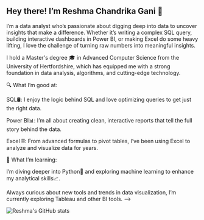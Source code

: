 ## Hey there! I’m Reshma Chandrika Gani 👋

I’m a data analyst who’s passionate about digging deep into data to uncover insights that make a difference. Whether it’s writing a complex SQL query, building interactive dashboards in Power BI, or making Excel do some heavy lifting, I love the challenge of turning raw numbers into meaningful insights.

I hold a Master's degree 🎓 in Advanced Computer Science from the University of Hertfordshire, which has equipped me with a strong foundation in data analysis, algorithms, and cutting-edge technology.


🔍 What I’m good at:

SQL🛢: I enjoy the logic behind SQL and love optimizing queries to get just the right data.


Power BI📊: I’m all about creating clean, interactive reports that tell the full story behind the data.


Excel 𝄜: From advanced formulas to pivot tables, I’ve been using Excel to analyze and visualize data for years.


🌱 What I’m learning:

I’m diving deeper into Python🐍 and exploring machine learning to enhance my analytical skills📈.

Always curious about new tools and trends in data visualization, I’m currently exploring Tableau and other BI tools.
-->


![Reshma's GitHub stats](https://github-readme-stats.vercel.app/api?username=ReshmaChandrika2&show_icons=true&theme=synthwave)
